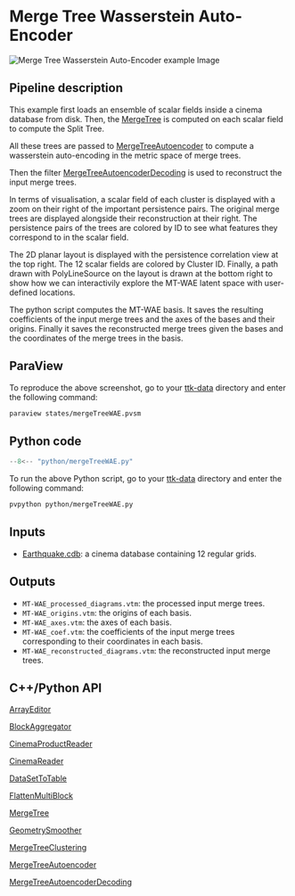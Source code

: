 # Merge Tree Wasserstein Auto-Encoder

![Merge Tree Wasserstein Auto-Encoder example Image](https://topology-tool-kit.github.io/img/gallery/mergeTreeWAE.jpg)


## Pipeline description
This example first loads an ensemble of scalar fields inside a cinema database from disk.
Then, the [MergeTree](https://topology-tool-kit.github.io/doc/html/classttkMergeTree.html) is computed on each scalar field to compute the Split Tree.

All these trees are passed to [MergeTreeAutoencoder](https://topology-tool-kit.github.io/doc/html/classttkMergeTreeAutoencoder.html) to compute a wasserstein auto-encoding in the metric space of merge trees. 

Then the filter [MergeTreeAutoencoderDecoding](https://topology-tool-kit.github.io/doc/html/classttkMergeTreeAutoencoderDecoding.html) is used to reconstruct the input merge trees. 

In terms of visualisation, a scalar field of each cluster is displayed with a zoom on their right of the important persistence pairs. The original merge trees are displayed alongside their reconstruction at their right. The persistence pairs of the trees are colored by ID to see what features they correspond to in the scalar field.

The 2D planar layout is displayed with the persistence correlation view at the top right. The 12 scalar fields are colored by Cluster ID. Finally, a path drawn with PolyLineSource on the layout is drawn at the bottom right to show how we can interactivily explore the MT-WAE latent space with user-defined locations.

The python script computes the MT-WAE basis. It saves the resulting coefficients of the input merge trees and the axes of the bases and their origins. Finally it saves the reconstructed merge trees given the bases and the coordinates of the merge trees in the basis.

## ParaView
To reproduce the above screenshot, go to your [ttk-data](https://github.com/topology-tool-kit/ttk-data) directory and enter the following command:
``` bash
paraview states/mergeTreeWAE.pvsm
```

## Python code

``` python  linenums="1"
--8<-- "python/mergeTreeWAE.py"
```

To run the above Python script, go to your [ttk-data](https://github.com/topology-tool-kit/ttk-data) directory and enter the following command:
``` bash
pvpython python/mergeTreeWAE.py
```

## Inputs
- [Earthquake.cdb](https://github.com/topology-tool-kit/ttk-data/tree/dev/Earthquake.cdb): a cinema database containing 12 regular grids.

## Outputs
-  `MT-WAE_processed_diagrams.vtm`: the processed input merge trees.
-  `MT-WAE_origins.vtm`: the origins of each basis.
-  `MT-WAE_axes.vtm`: the axes of each basis.
-  `MT-WAE_coef.vtm`: the coefficients of the input merge trees corresponding to their coordinates in each basis.
-  `MT-WAE_reconstructed_diagrams.vtm`: the reconstructed input merge trees.


## C++/Python API
[ArrayEditor](https://topology-tool-kit.github.io/doc/html/classttkArrayEditor.html)

[BlockAggregator](https://topology-tool-kit.github.io/doc/html/classttkBlockAggregator.html)

[CinemaProductReader](https://topology-tool-kit.github.io/doc/html/classttkCinemaProductReader.html)

[CinemaReader](https://topology-tool-kit.github.io/doc/html/classttkCinemaReader.html)

[DataSetToTable](https://topology-tool-kit.github.io/doc/html/classttkDataSetToTable.html)

[FlattenMultiBlock](https://topology-tool-kit.github.io/doc/html/classttkFlattenMultiBlock.html)

[MergeTree](https://topology-tool-kit.github.io/doc/html/classttkMergeTree.html)

[GeometrySmoother](https://topology-tool-kit.github.io/doc/html/classttkGeometrySmoother.html)

[MergeTreeClustering](https://topology-tool-kit.github.io/doc/html/classttkMergeTreeClustering.html)

[MergeTreeAutoencoder](https://topology-tool-kit.github.io/doc/html/classttkMergeTreeAutoencoder.html)

[MergeTreeAutoencoderDecoding](https://topology-tool-kit.github.io/doc/html/classttkMergeTreeAutoencoderDecoding.html)

